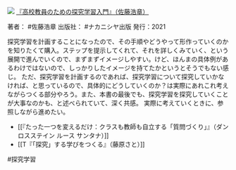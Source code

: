![](https://gyazo.com/0bf5ddd7b27b8d4b20b30726893c5991.jpg)
[『高校教員のための探究学習入門』（佐藤浩章）](https://amzn.to/3INuGRJ)

著者： #佐藤浩章 
出版社： #ナカニシヤ出版 
発行：2021

探究学習を計画することになったので、その手順やどうやって形作っていくのかを知りたくて購入。ステップを提示してくれて、それを詳しくみていく、という展開で進んでいくので、まずまずイメージしやすい。けど、ほんまの具体例があるわけではないので、しっかりしたイメージを持てたかというとそうでもない感じ。
ただ、探究学習を計画するのであれば、探究学習について探究していかなければ、と思っているので、具体的にどうしていくのか？は実際にあれこれ考えながらつくる部分やろう。また、本書の最後でも、探究学習を探究していくことが大事なのかも、と述べられていて、深く共感。
実際に考えていくときに、参照しながら進めたい。

 - [[『たった一つを変えるだけ：クラスも教師も自立する「質問づくり」』（ダン ロスステイン ルース サンタナ）]]
 - [[T『「探究」する学びをつくる』（藤原さと）]]

#探究学習 
